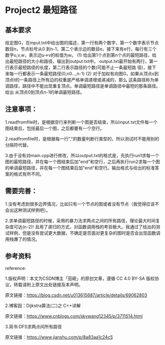 # Project2 最短路径

##  基本要求

给定图G，在input.txt中给出图的描述，第⼀⾏有两个数字，第⼀个数字表示节点数⽬n，节点标号从0 到n-1，第⼆个表示边的数⽬e，接下来有e⾏，每⾏有三个数字u,v,w，表示边u->v的权值为w。 (1) 给出第1个点到第n个点的最短路径，给出最短路径的⼤⼩和路径，输出到output.txt中。 output.txt最开始有两⾏，第⼀⾏表示最短路径的⻓度，第⼆⾏表示路径的个数(可能不⽌⼀条最短路 径)，接下来每⼀⾏都表示⼀条最短路径(0,n0…,n-1) (2) 对于加权有向图G，如果从顶点s到顶点t的⼀条路径上所有边的权重是严格单调递增或递减的，那么 这条路径称为单调路径，路径中不能出现重复顶点。单调最短路径是单调路径中最短的那条路径。给出 从顶点0到顶点n-1的单调最短路径。

## 注意事项：

1.readfromfile时，是根据空行来判断一个图是否结束，所以input.txt文件每一个图结束后，包括最后一个图，之后都要有一个空行。

2.readfromfile时，是根据每一行","的数量判断行类型的，所以测试时不能用别的分隔符代替。

3.由于没有对main.cpp进行修改，所以output.txt的格式是，先执行run1求每一个图的最短路径，并在每一个图结束后加"end"和空行，之后再执行run2求每一个图的单调最短路径，并在每一个图结束后加"end"和空行。输出格式与给出的标准答案的格式有所不同。

## 需要完善：

1.没有考虑到很多边界情况，比如只有一个节点的图或者没有节点（我觉得应该不会出这种测试样例吧）。

2.求单调最短路径的时候，采用的暴力法求两点之间的所有路径，理论最大时间复杂度可达(n-2)! 且用了递归的方式，对函数调用栈的考验极大。我通过了给出的测试样例，但是没有尝试更大数据，不确定是否面对更复杂的图时是否会出现函数调用栈爆了的情况。

##  参考资料

reference:

1.版权声明：本文为CSDN博主「茄砸」的原创文章，遵循 CC 4.0 BY-SA 版权协议，转载请附上原文出处链接及本声明。

原文链接：https://blog.csdn.net/u013615687/article/details/69062803



2.博客园：Dijkstra算法(二)之 C++详解

原文链接：https://www.cnblogs.com/skywang12345/p/3711514.html



3.简书:DFS求两点间所有路径

原文链接：https://www.jianshu.com/p/8a83aa1c24c5

